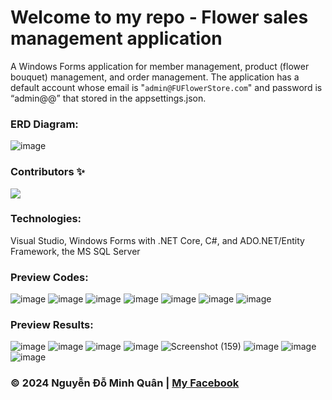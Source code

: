 # Welcome to my repo - Flower sales management application
A Windows Forms application for member management, product (flower bouquet) management, and order management. The application has a default account whose email is "`admin@FUFlowerStore.com`" and password is “admin@@” that stored in the appsettings.json.

### ERD Diagram:
![image](https://github.com/nguyenkunquan/flower-sales-management-application/assets/152289671/126ef048-ba9a-4b7d-b4b2-7f79a1021df5)

### Contributors ✨
<a href="https://github.com/nguyenkunquan/flower-sales-management-application/graphs/contributors">
  <img src="https://contrib.rocks/image?repo=nguyenkunquan/flower-sales-management-application"/>
</a>

### Technologies:
Visual Studio, Windows Forms with .NET Core, C#, and ADO.NET/Entity Framework, the MS SQL Server

### Preview Codes:
![image](https://github.com/nguyenkunquan/flower-sales-management-application/assets/152289671/f185f258-2317-4169-8eaf-c7eaabade9b4)
![image](https://github.com/nguyenkunquan/flower-sales-management-application/assets/152289671/59b75869-a0ae-4659-b52a-1def417aaa97)
![image](https://github.com/nguyenkunquan/flower-sales-management-application/assets/152289671/e99501bd-5d87-43b0-9614-57a277c0d3c7)
![image](https://github.com/nguyenkunquan/flower-sales-management-application/assets/152289671/7d995432-4f3c-42a1-af76-e76b9ad804ca)
![image](https://github.com/nguyenkunquan/flower-sales-management-application/assets/152289671/47562584-e381-4c18-a709-00dc734cdf07)
![image](https://github.com/nguyenkunquan/flower-sales-management-application/assets/152289671/f17d6ccf-0f02-4754-b2c0-75b2a9e18cc5)
![image](https://github.com/nguyenkunquan/flower-sales-management-application/assets/152289671/4684bc2e-1b56-475f-b160-0bf89ebb250d)

### Preview Results:
![image](https://github.com/nguyenkunquan/flower-sales-management-application/assets/152289671/65c3ef72-dc6d-43b7-a4f0-811c4766890c)
![image](https://github.com/nguyenkunquan/flower-sales-management-application/assets/152289671/e5e4624b-1c33-452d-8ae4-e1c37fd58cc4)
![image](https://github.com/nguyenkunquan/flower-sales-management-application/assets/152289671/b492743f-6151-4682-ab7e-f354701a8f70)
![image](https://github.com/nguyenkunquan/flower-sales-management-application/assets/152289671/9ce144b5-ee2b-472e-a460-1422c17d41eb)
![Screenshot (159)](https://github.com/nguyenkunquan/flower-sales-management-application/assets/152289671/eca514d8-9b5e-4869-b7d8-3b34900363b0)
![image](https://github.com/nguyenkunquan/flower-sales-management-application/assets/152289671/0ecbaf43-9f29-4847-bcbf-e4b039157995)
![image](https://github.com/nguyenkunquan/flower-sales-management-application/assets/152289671/7030c86a-d9da-4341-a665-ca6e1dc07314)
![image](https://github.com/nguyenkunquan/flower-sales-management-application/assets/152289671/7b6a868b-f339-457c-83fb-25135134bf01)

### © 2024 Nguyễn Đỗ Minh Quân | [My Facebook](https://www.facebook.com/wuaanm)
